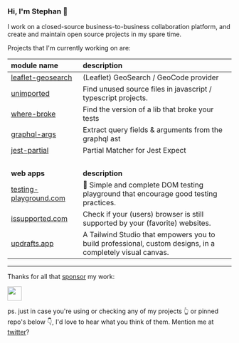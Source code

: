 ### Hi, I'm Stephan 👋

I work on a closed-source business-to-business collaboration platform, and create and maintain open source projects in my spare time. 

Projects that I'm currently working on are:

module name | description
:--- | :---
[leaflet-geosearch] | (Leaflet) GeoSearch / GeoCode provider
[unimported] | Find unused source files in javascript / typescript projects.
[where-broke] | Find the version of a lib that broke your tests
[graphql-args] | Extract query fields & arguments from the graphql ast
[jest-partial] | Partial Matcher for Jest Expect
&nbsp;|
**web apps** | **description**
[testing-playground.com] | 🐸 Simple and complete DOM testing playground that encourage good testing practices.
[issupported.com] | Check if your (users) browser is still supported by your (favorite) websites.
[updrafts.app] | A Tailwind Studio that empowers you to build professional, custom designs, in a completely visual canvas.

---

Thanks for all that [sponsor] my work:

[<img src="https://github.com/aprillion.png" width="32" height="32" />](https://github.com/Aprillion)

ps. just in case you're using or checking any of my projects 👆 or pinned repo's below 👇, I'd love to hear what you think of them. Mention me at [twitter]? 

[sponsor]: https://github.com/sponsors/smeijer
[twitter]: http://twitter.com/meijer_s

[Leaflet-Geosearch]: https://github.com/smeijer/leaflet-geosearch
[Unimported]: https://github.com/smeijer/unimported
[Where-Broke]: https://github.com/smeijer/where-broke
[graphql-args]: https://github.com/smeijer/graphql-args
[jest-partial]: https://github.com/smeijer/jest-partial

[testing-playground.com]: https://testing-playground.com
[issupported.com]: https://issupported.com/
[updrafts.app]: https://updrafts.app/
